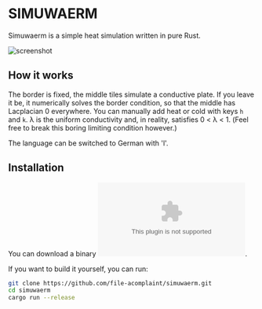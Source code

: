 # SIMUWAERM

Simuwaerm is a simple heat simulation written in pure Rust. 

![screenshot](https://fi-le.net/images/simuwaerm.png?raw=true)

## How it works
The border is fixed, the middle tiles simulate a conductive plate. If you leave it be, it numerically solves the border condition, so that the middle has Lacplacian 0 everywhere. You can manually add heat or cold with keys `h` and `k`.  λ is the uniform conductivity and, in reality, satisfies 0 < λ < 1. (Feel free to break this boring limiting condition however.)

The language can be switched to German with 'l'.

## Installation
You can download a binary ![here](https://fi-le.net/warehouse/simuwaerm.zip).

If you want to build it yourself, you can run:
```bash
git clone https://github.com/file-acomplaint/simuwaerm.git
cd simuwaerm
cargo run --release
```
